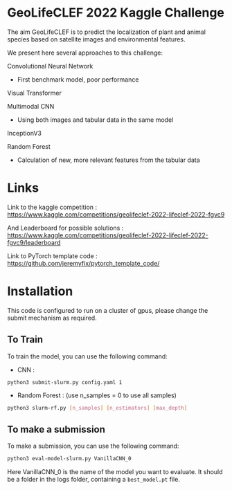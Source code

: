# GeoLifeCLEF 2022 Kaggle Challenge

The aim GeoLifeCLEF is to predict the localization of plant and animal species based on satellite images and environmental features.

We present here several approaches to this challenge:

Convolutional Neural Network

- First benchmark model, poor performance

Visual Transformer

Multimodal CNN

- Using both images and tabular data in the same model

InceptionV3

Random Forest

- Calculation of new, more relevant features from the tabular data

# Links

Link to the kaggle competition :
https://www.kaggle.com/competitions/geolifeclef-2022-lifeclef-2022-fgvc9

And Leaderboard for possible solutions :
https://www.kaggle.com/competitions/geolifeclef-2022-lifeclef-2022-fgvc9/leaderboard

Link to PyTorch template code :
https://github.com/jeremyfix/pytorch_template_code/

# Installation

This code is configured to run on a cluster of gpus, please change the submit mechanism as required.

## To Train

To train the model, you can use the following command:

- CNN :

```bash## 
python3 submit-slurm.py config.yaml 1
```

- Random Forest : (use n_samples = 0 to use all samples)

```bash
python3 slurm-rf.py [n_samples] [n_estimators] [max_depth]
```

## To make a submission

To make a submission, you can use the following command:

```bash
python3 eval-model-slurm.py VanillaCNN_0
```

Here VanillaCNN_0 is the name of the model you want to evaluate. It should be a folder in the logs folder, containing a `best_model.pt` file.

